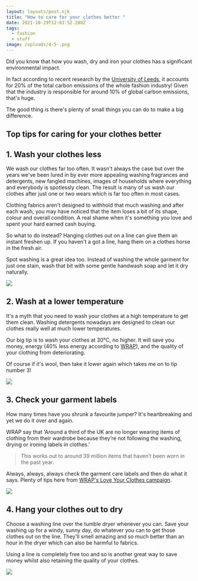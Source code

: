 ```yaml
---
layout: layouts/post.njk
title: "How to care for your clothes better "
date: 2021-10-29T12:03:52.288Z
tags:
  - fashion
  - stuff
image: /uploads/4-5-.png
---
```

Did you know that how you wash, dry and iron your clothes has a significant environmental impact.  

In fact according to recent research by the [University of Leeds](https://www.policyconnect.org.uk/research/net-zero-exchanges-connecting-policy-and-research-climate-action), it accounts for 20% of the total carbon emissions of the whole fashion industry! Given that the industry is responsible for around 10% of global carbon emissions, that's huge.  

The good thing is there's plenty of small things you can do to make a big difference. 

## Top tips for caring for your clothes better

## 1. Wash your clothes less

We wash our clothes far too often.  It wasn't always the case but over the years we've been lured in by ever more appealing washing fragrances and detergents, new fangled machines, images of households where everything and everybody is spotlessly clean.  The result is many of us wash our clothes after just one or two wears which is far too often in most cases. 

Clothing fabrics aren't designed to withhold that much washing and after each wash, you may have noticed that the item loses a bit of its shape, colour and overall condition.  A real shame when it's something you love and spent your hard earned cash buying.  

So what to do instead? Hanging clothes out on a line can give them an instant freshen up.  If you haven't a got a line, hang them on a clothes horse in the fresh air. 

Spot washing is a great idea too.  Instead of washing the whole garment for just one stain, wash that bit with some gentle handwash soap and let it dry naturally. 

![](/uploads/2-2-.png)

## 2. Wash at a lower temperature

It's a myth that you need to wash your clothes at a high temperature to get them clean.  Washing detergents nowadays are designed to clean our clothes really well at much lower temperatures.  

Our big tip is to wash your clothes at 30°C, no higher.  It will save you money, energy (40% less energy according to [WRAP](https://www.loveyourclothes.org.uk/tips/dirty-laundry-doodles)), and the quality of your clothing from deteriorating. 

Of course if it's wool, then take it lower again which takes me on to tip number 3! 

![](/uploads/3-4-.png)

## 3. Check your garment labels

How many times have you shrunk a favourite jumper? It's heartbreaking and yet we do it over and again.  

WRAP say that 'Around a third of the UK are no longer wearing items of clothing from their wardrobe because they’re not following the washing, drying or ironing labels in clothes.'

> This works out to around 39 million items that haven’t been worn in the past year.

Always, always, always check the garment care labels and then do what it says.  Plenty of tips here from [WRAP's Love Your Clothes campaign](https://www.loveyourclothes.org.uk/blogs/know-your-care-labels-insideout). 

![](/uploads/5-1-.png)

## 4. Hang your clothes out to dry

Choose a washing line over the tumble dryer whenever you can.  Save your washing up for a windy, sunny day, do whatever you can to get those clothes out on the line.  They'll smell amazing and so much better than an hour in the dryer which can also be harmful to fabrics. 

Using a line is completely free too and so is another great way to save money whilst also retaining the quality of your clothes.  

![](/uploads/1-1-.png)